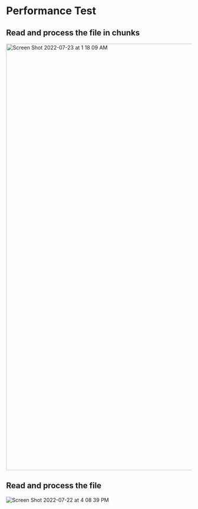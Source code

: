 # Performance Test

## Read and process the file in chunks
<img width="1156" alt="Screen Shot 2022-07-23 at 1 18 09 AM" src="https://user-images.githubusercontent.com/34584327/180593216-e787b5fa-09af-48ff-ba17-a4611273eaf0.png">


## Read and process the file
![Screen Shot 2022-07-22 at 4 08 39 PM](https://user-images.githubusercontent.com/34584327/180568952-d468dfc9-a1f0-41d0-8084-587a37b83078.png)
